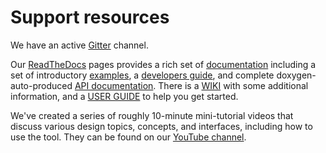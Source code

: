 # Support resources

We have an active [Gitter](https://gitter.im/GMLC-TDC/HELICS) channel.

Our [ReadTheDocs](https://helics.readthedocs.io/en/latest/) pages provides a rich set of [documentation](https://helics.readthedocs.io/en/latest/) including a set of introductory [examples](https://helics.readthedocs.io/en/latest/introduction/), a [developers guide](https://helics.readthedocs.io/en/latest/developer-guide/), and complete doxygen-auto-produced [API documentation](https://helics.readthedocs.io/en/latest/doxygen/). There is a [WIKI](https://github.com/GMLC-TDC/HELICS/wiki) with some additional information, and a [USER GUIDE](https://helics.readthedocs.io/en/latest/user-guide/) to help you get started. 

We've created a series of roughly 10-minute mini-tutorial videos that discuss various design topics, concepts, and interfaces, including how to use the tool. They can be found on our [YouTube channel](https://www.youtube.com/channel/UCPa81c4BVXEYXt2EShTzbcg).   

